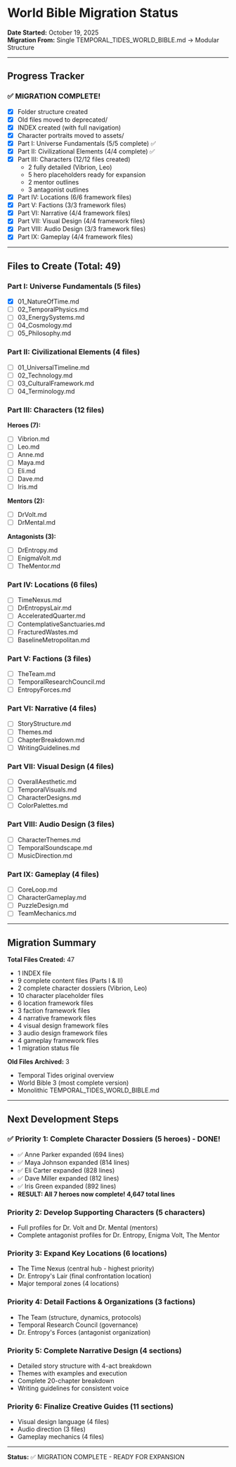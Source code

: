 # World Bible Migration Status

**Date Started:** October 19, 2025  
**Migration From:** Single TEMPORAL_TIDES_WORLD_BIBLE.md → Modular Structure

---

## Progress Tracker

### ✅ MIGRATION COMPLETE!

- [x] Folder structure created
- [x] Old files moved to deprecated/
- [x] INDEX created (with full navigation)
- [x] Character portraits moved to assets/
- [x] Part I: Universe Fundamentals (5/5 complete) ✅
- [x] Part II: Civilizational Elements (4/4 complete) ✅
- [x] Part III: Characters (12/12 files created)
  - 2 fully detailed (Vibrion, Leo)
  - 5 hero placeholders ready for expansion
  - 2 mentor outlines
  - 3 antagonist outlines
- [x] Part IV: Locations (6/6 framework files)
- [x] Part V: Factions (3/3 framework files)
- [x] Part VI: Narrative (4/4 framework files)
- [x] Part VII: Visual Design (4/4 framework files)
- [x] Part VIII: Audio Design (3/3 framework files)
- [x] Part IX: Gameplay (4/4 framework files)

---

## Files to Create (Total: 49)

### Part I: Universe Fundamentals (5 files)
- [x] 01_NatureOfTime.md
- [ ] 02_TemporalPhysics.md
- [ ] 03_EnergySystems.md
- [ ] 04_Cosmology.md
- [ ] 05_Philosophy.md

### Part II: Civilizational Elements (4 files)
- [ ] 01_UniversalTimeline.md
- [ ] 02_Technology.md
- [ ] 03_CulturalFramework.md
- [ ] 04_Terminology.md

### Part III: Characters (12 files)
**Heroes (7):**
- [ ] Vibrion.md
- [ ] Leo.md
- [ ] Anne.md
- [ ] Maya.md
- [ ] Eli.md
- [ ] Dave.md
- [ ] Iris.md

**Mentors (2):**
- [ ] DrVolt.md
- [ ] DrMental.md

**Antagonists (3):**
- [ ] DrEntropy.md
- [ ] EnigmaVolt.md
- [ ] TheMentor.md

### Part IV: Locations (6 files)
- [ ] TimeNexus.md
- [ ] DrEntropysLair.md
- [ ] AcceleratedQuarter.md
- [ ] ContemplativeSanctuaries.md
- [ ] FracturedWastes.md
- [ ] BaselineMetropolitan.md

### Part V: Factions (3 files)
- [ ] TheTeam.md
- [ ] TemporalResearchCouncil.md
- [ ] EntropyForces.md

### Part VI: Narrative (4 files)
- [ ] StoryStructure.md
- [ ] Themes.md
- [ ] ChapterBreakdown.md
- [ ] WritingGuidelines.md

### Part VII: Visual Design (4 files)
- [ ] OverallAesthetic.md
- [ ] TemporalVisuals.md
- [ ] CharacterDesigns.md
- [ ] ColorPalettes.md

### Part VIII: Audio Design (3 files)
- [ ] CharacterThemes.md
- [ ] TemporalSoundscape.md
- [ ] MusicDirection.md

### Part IX: Gameplay (4 files)
- [ ] CoreLoop.md
- [ ] CharacterGameplay.md
- [ ] PuzzleDesign.md
- [ ] TeamMechanics.md

---

## Migration Summary

**Total Files Created:** 47
- 1 INDEX file
- 9 complete content files (Parts I & II)
- 2 complete character dossiers (Vibrion, Leo)
- 10 character placeholder files
- 6 location framework files
- 3 faction framework files
- 4 narrative framework files
- 4 visual design framework files
- 3 audio design framework files
- 4 gameplay framework files
- 1 migration status file

**Old Files Archived:** 3
- Temporal Tides original overview
- World Bible 3 (most complete version)
- Monolithic TEMPORAL_TIDES_WORLD_BIBLE.md

---

## Next Development Steps

### ✅ Priority 1: Complete Character Dossiers (5 heroes) - DONE!
- ✅ Anne Parker expanded (694 lines)
- ✅ Maya Johnson expanded (814 lines)
- ✅ Eli Carter expanded (828 lines)
- ✅ Dave Miller expanded (812 lines)
- ✅ Iris Green expanded (892 lines)
- **RESULT: All 7 heroes now complete! 4,647 total lines**

### Priority 2: Develop Supporting Characters (5 characters)
- Full profiles for Dr. Volt and Dr. Mental (mentors)
- Complete antagonist profiles for Dr. Entropy, Enigma Volt, The Mentor

### Priority 3: Expand Key Locations (6 locations)
- The Time Nexus (central hub - highest priority)
- Dr. Entropy's Lair (final confrontation location)
- Major temporal zones (4 locations)

### Priority 4: Detail Factions & Organizations (3 factions)
- The Team (structure, dynamics, protocols)
- Temporal Research Council (governance)
- Dr. Entropy's Forces (antagonist organization)

### Priority 5: Complete Narrative Design (4 sections)
- Detailed story structure with 4-act breakdown
- Themes with examples and execution
- Complete 20-chapter breakdown
- Writing guidelines for consistent voice

### Priority 6: Finalize Creative Guides (11 sections)
- Visual design language (4 files)
- Audio direction (3 files)
- Gameplay mechanics (4 files)

---

**Status:** ✅ MIGRATION COMPLETE - READY FOR EXPANSION


